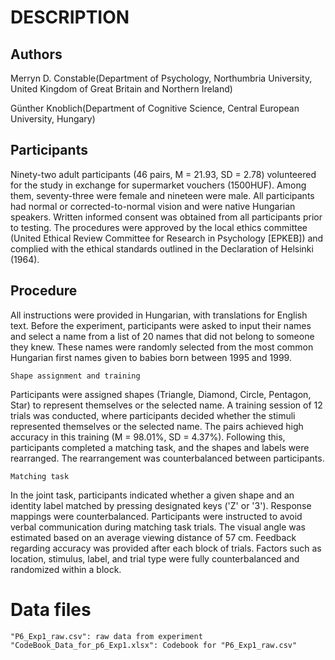 # DESCRIPTION

## Authors

Merryn D. Constable(Department of Psychology, Northumbria University, United Kingdom of Great Britain and Northern Ireland)

Günther Knoblich(Department of Cognitive Science, Central European University, Hungary)

## Participants

Ninety-two adult participants (46 pairs, M = 21.93, SD = 2.78) volunteered for the study in exchange for supermarket vouchers (1500HUF). Among them, seventy-three were female and nineteen were male. All participants had normal or corrected-to-normal vision and were native Hungarian speakers. Written informed consent was obtained from all participants prior to testing. The procedures were approved by the local ethics committee (United Ethical Review Committee for Research in Psychology [EPKEB]) and complied with the ethical standards outlined in the Declaration of Helsinki (1964).

## Procedure

All instructions were provided in Hungarian, with translations for English text. Before the experiment, participants were asked to input their names and select a name from a list of 20 names that did not belong to someone they knew. These names were randomly selected from the most common Hungarian first names given to babies born between 1995 and 1999.

    Shape assignment and training

Participants were assigned shapes (Triangle, Diamond, Circle, Pentagon, Star) to represent themselves or the selected name. A training session of 12 trials was conducted, where participants decided whether the stimuli represented themselves or the selected name. The pairs achieved high accuracy in this training (M = 98.01%, SD = 4.37%). Following this, participants completed a matching task, and the shapes and labels were rearranged. The rearrangement was counterbalanced between participants.

    Matching task

In the joint task, participants indicated whether a given shape and an identity label matched by pressing designated keys ('Z' or '3'). Response mappings were counterbalanced. Participants were instructed to avoid verbal communication during matching task trials. The visual angle was estimated based on an average viewing distance of 57 cm. Feedback regarding accuracy was provided after each block of trials. Factors such as location, stimulus, label, and trial type were fully counterbalanced and randomized within a block.

# Data files

```
"P6_Exp1_raw.csv": raw data from experiment 
"CodeBook_Data_for_p6_Exp1.xlsx": Codebook for "P6_Exp1_raw.csv"
```
